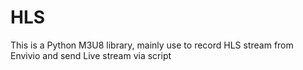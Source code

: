 HLS
===

This is a Python M3U8 library, mainly use to record HLS stream from Envivio and send Live stream via script